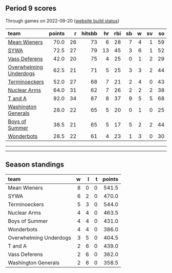 

## Period 9 scores

Through games on 2022-09-20 ([website build status](https://github.com/brian-bot/pl-site/actions))


|team                                              | points|  r| hitsbb| hr| rbi| sb|  w| sv| so|   era|  whip|
|:-------------------------------------------------|------:|--:|------:|--:|---:|--:|--:|--:|--:|-----:|-----:|
|[Mean Wieners](./meanwieners)                     |   70.0| 26|     73|  6|  28|  7|  4|  1| 59| 2.959| 1.048|
|[SYWA](./sywa)                                    |   72.5| 27|     79| 13|  45|  3|  6|  1| 52| 3.803| 1.204|
|[Vass Deferens](./vassdeferens)                   |   42.0| 20|     75|  4|  25|  0|  1|  2| 29| 3.375| 0.952|
|[Overwhelming Underdogs](./overwhelmingunderdogs) |   62.5| 21|     71|  5|  25|  3|  3|  2| 44| 2.337| 0.952|
|[Terminoeckers](./terminoeckers)                  |   52.0| 27|     68|  7|  21|  2|  4|  0| 43| 3.298| 1.168|
|[Nuclear Arms](./nucleararms)                     |   64.0| 31|     62|  7|  26|  2|  2|  2| 38| 2.571| 0.943|
|[T and A](./tanda)                                |   92.0| 34|     87|  8|  37|  9|  5|  5| 68| 2.732| 1.036|
|[Washington Generals](./washingtongenerals)       |   28.0| 22|     65|  5|  20|  0|  1|  0| 25| 4.304| 1.130|
|[Boys of Summer](./boysofsummer)                  |   38.5| 21|     65|  5|  17|  5|  2|  2| 44| 5.400| 1.475|
|[Wonderbots](./wonderbots)                        |   28.5| 22|     61|  4|  23|  1|  3|  0| 30| 5.170| 1.404|

* * *
* * *

## Season standings


|team                   |  w|  l|  t| points|
|:----------------------|--:|--:|--:|------:|
|Mean Wieners           |  8|  0|  0|  541.5|
|SYWA                   |  6|  2|  0|  470.0|
|Terminoeckers          |  5|  3|  0|  544.0|
|Nuclear Arms           |  4|  4|  0|  463.5|
|Boys of Summer         |  4|  4|  0|  431.0|
|Wonderbots             |  4|  4|  0|  386.0|
|Overwhelming Underdogs |  3|  5|  0|  404.5|
|T and A                |  2|  6|  0|  439.0|
|Vass Deferens          |  2|  6|  0|  362.0|
|Washington Generals    |  2|  6|  0|  358.5|


